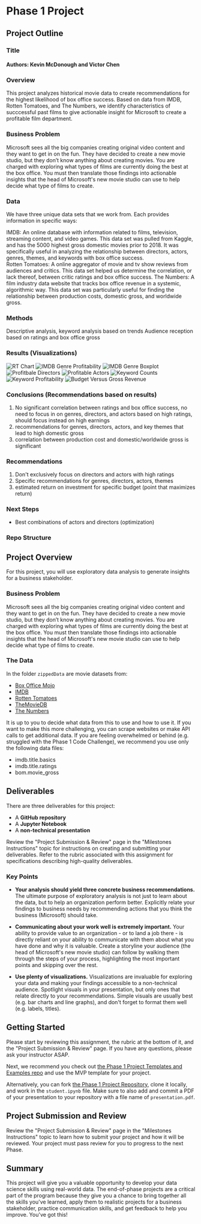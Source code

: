 # Phase 1 Project
## Project Outline

### Title
#### Authors: Kevin McDonough and Victor Chen
### Overview
This project analyzes historical movie data to create recommendations for the highest likelihood of box office success. Based on data from IMDB, Rotten Tomatoes, and The Numbers, we identify characteristics of succcessful past films to give actionable insight for Microsoft to create a profitable film department.

### Business Problem
Microsoft sees all the big companies creating original video content and they want to get in on the fun. They have decided to create a new movie studio, but they don’t know anything about creating movies. You are charged with exploring what types of films are currently doing the best at the box office. You must then translate those findings into actionable insights that the head of Microsoft's new movie studio can use to help decide what type of films to create.

### Data
We have three unique data sets that we work from. Each provides information in specific ways:

IMDB: An online database with information related to films, television, streaming content, and video games. This data set was pulled from Kaggle, and has the 5000 highest gross domestic movies prior to 2018. It was specifically useful in analyzing the relationship between directors, actors, genres, themes, and keywords with box office success.  
Rotten Tomatoes: A online aggregator of movie and tv show reviews from audiences and critics. This data set helped us determine the correlation, or lack thereof, between critic ratings and box office success.
The Numbers: A film industry data website that tracks box office revenue in a systemic, algorithmic way. This data set was particularly useful for finding the relationship between production costs, domestic gross, and worldwide gross. 

### Methods
Descriptive analysis, keyword analysis based on trends
Audience reception based on ratings and box office gross

### Results (Visualizations)
![RT Chart](Visualizations/RT_ratings_box_correlation.png)
![IMDB Genre Profitability](Visualizations/Genre_profitability.png)
![IMDB Genre Boxplot](Visualizations/Genre_profitability_boxplot.png)
![Profitbale Directors](Visualizations/Director_profitability.png)
![Profitable Actors](Visualizations/Actor_profitability.png)
![Keyword Counts](Visualizations/Keyword_counts.png)
![Keyword Profitability](Visualizations/Keyword_revenue.png)
![Budget Versus Gross Revenue](production_gross_scatter.png)

### Conclusions (Recommendations based on results)
  1. No significant correlation between ratings and box office success, no need to focus in on genres, directors, and actors based on high ratings, should focus instead on high earnings
  2. recommendations for genres, directors, actors, and key themes that lead to high domestic gross
  3. correlation between production cost and domestic/worldwide gross is significant

### Recommendations
  1. Don't exclusively focus on directors and actors with high ratings
  2. Specific recommendations for genres, directors, actors, themes
  3. estimated return on investment for specific budget (point that maximizes return)

### Next Steps
  - Best combinations of actors and directors (optimization)
### Repo Structure


## Project Overview

For this project, you will use exploratory data analysis to generate insights for a business stakeholder.

### Business Problem

Microsoft sees all the big companies creating original video content and they want to get in on the fun. They have decided to create a new movie studio, but they don’t know anything about creating movies. You are charged with exploring what types of films are currently doing the best at the box office. You must then translate those findings into actionable insights that the head of Microsoft's new movie studio can use to help decide what type of films to create.

### The Data

In the folder `zippedData` are movie datasets from:

* [Box Office Mojo](https://www.boxofficemojo.com/)
* [IMDB](https://www.imdb.com/)
* [Rotten Tomatoes](https://www.rottentomatoes.com/)
* [TheMovieDB](https://www.themoviedb.org/)
* [The Numbers](https://www.the-numbers.com/)

It is up to you to decide what data from this to use and how to use it. If you want to make this more challenging, you can scrape websites or make API calls to get additional data. If you are feeling overwhelmed or behind (e.g. struggled with the Phase 1 Code Challenge), we recommend you use only the following data files:

* imdb.title.basics
* imdb.title.ratings
* bom.movie_gross

## Deliverables

There are three deliverables for this project:

* A **GitHub repository**
* A **Jupyter Notebook**
* A **non-technical presentation**

Review the "Project Submission & Review" page in the "Milestones Instructions" topic for instructions on creating and submitting your deliverables. Refer to the rubric associated with this assignment for specifications describing high-quality deliverables.

### Key Points

* **Your analysis should yield three concrete business recommendations.** The ultimate purpose of exploratory analysis is not just to learn about the data, but to help an organization perform better. Explicitly relate your findings to business needs by recommending actions that you think the business (Microsoft) should take.

* **Communicating about your work well is extremely important.** Your ability to provide value to an organization - or to land a job there - is directly reliant on your ability to communicate with them about what you have done and why it is valuable. Create a storyline your audience (the head of Microsoft's new movie studio) can follow by walking them through the steps of your process, highlighting the most important points and skipping over the rest.

* **Use plenty of visualizations.** Visualizations are invaluable for exploring your data and making your findings accessible to a non-technical audience. Spotlight visuals in your presentation, but only ones that relate directly to your recommendations. Simple visuals are usually best (e.g. bar charts and line graphs), and don't forget to format them well (e.g. labels, titles).

## Getting Started

Please start by reviewing this assignment, the rubric at the bottom of it, and the "Project Submission & Review" page. If you have any questions, please ask your instructor ASAP.

Next, we recommend you check out [the Phase 1 Project Templates and Examples repo](https://github.com/learn-co-curriculum/dsc-project-template) and use the MVP template for your project.

Alternatively, you can fork [the Phase 1 Project Repository](https://github.com/learn-co-curriculum/dsc-phase-1-project), clone it locally, and work in the `student.ipynb` file. Make sure to also add and commit a PDF of your presentation to your repository with a file name of `presentation.pdf`.

## Project Submission and Review

Review the "Project Submission & Review" page in the "Milestones Instructions" topic to learn how to submit your project and how it will be reviewed. Your project must pass review for you to progress to the next Phase.

## Summary

This project will give you a valuable opportunity to develop your data science skills using real-world data. The end-of-phase projects are a critical part of the program because they give you a chance to bring together all the skills you've learned, apply them to realistic projects for a business stakeholder, practice communication skills, and get feedback to help you improve. You've got this!
